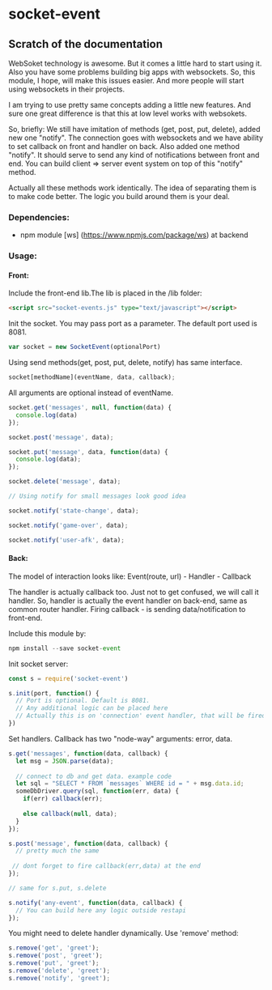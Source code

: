 # socket-event

## Scratch of the documentation

WebSoket technology is awesome. But it comes a little hard to start using it. Also you have some problems building big apps with websockets.
So, this module, I hope, will make this issues easier. And more people will start using websockets in their projects.

I am trying to use pretty same concepts adding a little new features. And sure one great difference is that this at low level works with websokets.


So, briefly: 
We still have imitation of methods (get, post, put, delete), added new one "notify". 
The connection goes with websockets and we have ability to set callback on front and handler on back. 
Also added one method "notify". It should serve to send any kind of notifications between front and end. 
You can build client => server event system on top of this "notify" method.

Actually all these methods work identically. The idea of separating them is to make code better. The logic you build around them is your deal.

### Dependencies: 

- npm module [ws] (https://www.npmjs.com/package/ws) at backend

### Usage:

#### Front:

Include the front-end lib.The lib is placed in the /lib folder:

``` html
<script src="socket-events.js" type="text/javascript"></script>
```

Init the socket. You may pass port as a parameter. The default port used is 8081.

``` javascript
var socket = new SocketEvent(optionalPort)
```

Using send methods(get, post, put, delete, notify) has same interface. 

``` javascript
socket[methodName](eventName, data, callback);
```

All arguments are optional instead of eventName.

``` javascript
socket.get('messages', null, function(data) {
  console.log(data)
});

socket.post('message', data);

socket.put('message', data, function(data) {
  console.log(data);
});

socket.delete('message', data);

// Using notify for small messages look good idea

socket.notify('state-change', data);

socket.notify('game-over', data);

socket.notify('user-afk', data);
```


#### Back:

The model of interaction looks like: 
Event(route, url) - Handler - Callback

The handler is actually callback too. Just not to get confused, we will call it handler. 
So, handler is actually the event handler on back-end, same as common router handler.
Firing callback - is sending data/notification to front-end.

Include this module by:

``` javascript
npm install --save socket-event
```

Init socket server:
``` javascript
const s = require('socket-event')

s.init(port, function() {
  // Port is optional. Default is 8081.
  // Any additional logic can be placed here
  // Actually this is on 'connection' event handler, that will be fired on connection with each socket
})
```

Set handlers. Callback has two "node-way" arguments: error, data.

``` javascript
s.get('messages', function(data, callback) {
  let msg = JSON.parse(data);  
  
  // connect to db and get data. example code
  let sql = "SELECT * FROM `messages` WHERE id = " + msg.data.id;
  someDbDriver.query(sql, function(err, data) { 
    if(err) callback(err);
    
    else callback(null, data);
  }   
});

s.post('message', function(data, callback) {
  // pretty much the same
  
 // dont forget to fire callback(err,data) at the end
});

// same for s.put, s.delete

s.notify('any-event', function(data, callback) {
  // You can build here any logic outside restapi
});
```

You might need to delete handler dynamically. Use 'remove' method:
``` javascript
s.remove('get', 'greet');
s.remove('post', 'greet');
s.remove('put', 'greet');
s.remove('delete', 'greet');
s.remove('notify', 'greet');
```

